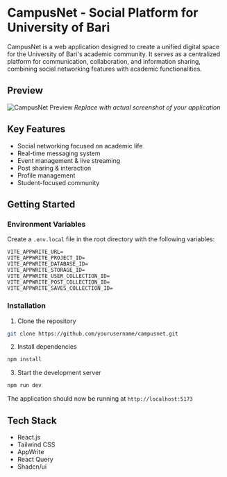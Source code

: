 # CampusNet - Social Platform for University of Bari

CampusNet is a web application designed to create a unified digital space for the University of Bari's academic community. It serves as a centralized platform for communication, collaboration, and information sharing, combining social networking features with academic functionalities.

## Preview
![CampusNet Preview](public/assets/images/campusnet-screen-login.png)
*Replace with actual screenshot of your application*

## Key Features
- Social networking focused on academic life
- Real-time messaging system
- Event management & live streaming
- Post sharing & interaction
- Profile management
- Student-focused community

## Getting Started

### Environment Variables
Create a `.env.local` file in the root directory with the following variables:
```env
VITE_APPWRITE_URL=
VITE_APPWRITE_PROJECT_ID=
VITE_APPWRITE_DATABASE_ID=
VITE_APPWRITE_STORAGE_ID=
VITE_APPWRITE_USER_COLLECTION_ID=
VITE_APPWRITE_POST_COLLECTION_ID=
VITE_APPWRITE_SAVES_COLLECTION_ID=
```

### Installation

1. Clone the repository
```bash
git clone https://github.com/yourusername/campusnet.git
```

2. Install dependencies
```bash
npm install
```

3. Start the development server
```bash
npm run dev
```

The application should now be running at `http://localhost:5173`

## Tech Stack
- React.js
- Tailwind CSS
- AppWrite
- React Query
- Shadcn/ui

